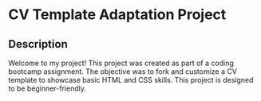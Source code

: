 # CV Template Adaptation Project

## Description

Welcome to my project! This project was created as part of a coding bootcamp assignment. The objective was to fork and customize a CV template to showcase basic HTML and CSS skills. This project is designed to be beginner-friendly.
